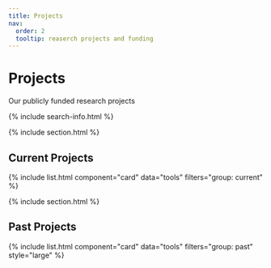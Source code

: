 ```yaml
---
title: Projects
nav:
  order: 2
  tooltip: reaserch projects and funding
---
```


# <i class="fas fa-tools"></i>Projects
Our publicly funded research projects

{% include search-info.html %}

{% include section.html %}

## Current Projects

{% include list.html component="card" data="tools" filters="group: current" %}

{% include section.html %}

## Past Projects

{% include list.html component="card" data="tools" filters="group: past" style="large" %}